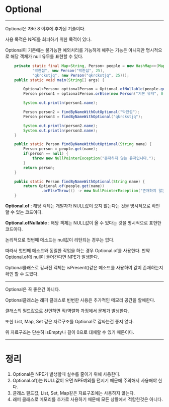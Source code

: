 # Optional

---

Optional은 자바 8 이후에 추가된 기술이다.

사용 목적은 NPE를 회피하기 위한 목적이 있다.

Optional이 기존에는 불가능한 예외처리를 가능하게 해주는 기능은 아니지만 명시적으로 해당 객체가 null 유무를 표현할 수 있다.

```java
    private static final Map<String, Person> people = new HashMap<>(Map.of(
            "박찬섭", new Person("박찬섭", 25),
            "qkrckstjq", new Person("qkrckstjq", 25)));
    public static void main(String[] args) {

        Optional<Person> optionalPerson = Optional.ofNullable(people.get("qwe"));
        Person person1 = optionalPerson.orElse(new Person("기본 유저", 0));

        System.out.println(person1.name);

        Person person2 = findByNameWithOutOptional("박찬섭");
        Person person3 = findByNameWithOptional("qkrckstjq");

        System.out.println(person2.name);
        System.out.println(person3.name);
    }

    public static Person findByNameWithOutOptional(String name) {
        Person person = people.get(name);
        if(person == null) {
            throw new NullPointerException("존재하지 않는 유저입니다.");
        }
        return person;
    }

    public static Person findByNameWithOptional(String name) {
        return Optional.of(people.get(name))
                .orElseThrow(() -> new NullPointerException("존재하지 않는 유저입니다."));
    }
```

**Optional.of** : 해당 객체는 개발자가 NULL값이 오지 않는다는 것을 명시적으로 확인할 수 있는 코드이다.

**Optional.ofNullable** : 해당 객체는 NULL값이 올 수 있다는 것을 명시적으로 표현한 코드이다.

논리적으로 첫번째 메소드는 null값이 리턴되는 경우는 없다.

따라서 첫번째 메소드와 동일한 작업을 하는 경우 Optional.of를 사용한다.
만약 Optional.of에 null이 들어간다면 NPE가 발생한다.

Optional클래스로 감싸진 객체는 isPresent()같은 메소드를 사용하여 값이 존재하는지 확인 할 수 도있다.

---

Optional은 꼭 좋은건 아니다.

Optional클래스는 래퍼 클래스로 빈번한 사용은 추가적인 메모리 공간을 할애한다.

클래스의 필드값으로 선언하면 직/역렬화 과정에서 문제가 발생한다.

또한 List, Map, Set 같은 자료구조를 Optional로 감싸는건 좋지 않다.

위 자료구조는 단순히 isEmpty나 길이 0으로 대체할 수 있기 때문이다.

---

# 정리

1. Optional은 NPE가 발생할때 실수를 줄이기 위해 사용한다.
2. Optional.of()는 NULL값이 오면 NPE예외를 던지기 때문에 주의해서 사용해야 한다.
3. 클래스 필드값, List, Set, Map같은 자료구조에는 사용하지 않는다.
4. 래퍼 클래스로 메모리를 추가로 사용하기 때문에 모든 상황에서 적합한것은 아니다.
